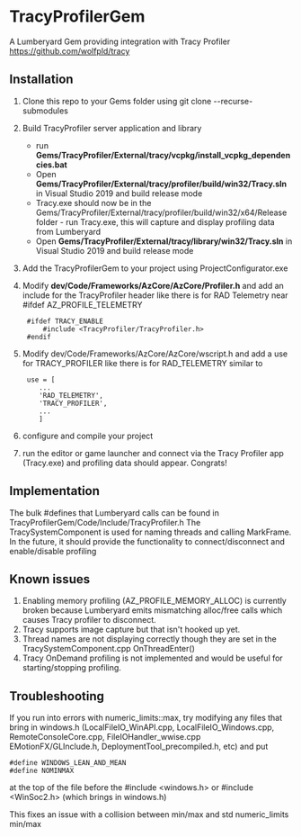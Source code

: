 # TracyProfilerGem
A Lumberyard Gem providing integration with Tracy Profiler https://github.com/wolfpld/tracy


## Installation
1. Clone this repo to your Gems folder using git clone --recurse-submodules <repository url>
2. Build TracyProfiler server application and library
   
   - run **Gems/TracyProfiler/External/tracy/vcpkg/install_vcpkg_dependencies.bat**
   - Open **Gems/TracyProfiler/External/tracy/profiler/build/win32/Tracy.sln** in Visual Studio 2019 and build release mode
   -  Tracy.exe should now be in the Gems/TracyProfiler/External/tracy/profiler/build/win32/x64/Release folder - run Tracy.exe, this will capture and display profiling data from Lumberyard
   - Open **Gems/TracyProfiler/External/tracy/library/win32/Tracy.sln** in Visual Studio 2019 and build release mode
3. Add the TracyProfilerGem to your project using ProjectConfigurator.exe
4. Modify **dev/Code/Frameworks/AzCore/AzCore/Profiler.h** and add an include for the TracyProfiler header like there is for RAD Telemetry near #ifdef AZ_PROFILE_TELEMETRY


        #ifdef TRACY_ENABLE
            #include <TracyProfiler/TracyProfiler.h>
        #endif 

5. Modify dev/Code/Frameworks/AzCore/AzCore/wscript.h and add a use for TRACY_PROFILER like there is for RAD_TELEMETRY similar to

        use = [
           ...
           'RAD_TELEMETRY',
           'TRACY_PROFILER',
           ...
           ]

7. configure and compile your project
8. run the editor or game launcher and connect via the Tracy Profiler app (Tracy.exe) and profiling data should appear.  Congrats! 

## Implementation
The bulk #defines that Lumberyard calls can be found in TracyProfilerGem/Code/Include/TracyProfiler.h
The TracySystemComponent is used for naming threads and calling MarkFrame.  In the future, it should provide the functionality to connect/disconnect and enable/disable profiling

## Known issues

1. Enabling memory profiling (AZ_PROFILE_MEMORY_ALLOC) is currently broken because Lumberyard emits mismatching alloc/free calls which causes Tracy profiler to disconnect.
2. Tracy supports image capture but that isn't hooked up yet.
3. Thread names are not displaying correctly though they are set in the TracySystemComponent.cpp OnThreadEnter()
4. Tracy OnDemand profiling is not implemented and would be useful for starting/stopping profiling.


## Troubleshooting
If you run into errors with numeric_limits::max, try modifying any files that bring in windows.h (LocalFileIO_WinAPI.cpp, LocalFileIO_Windows.cpp, RemoteConsoleCore.cpp, FileIOHandler_wwise.cpp  EMotionFX/GLInclude.h, DeploymentTool_precompiled.h, etc) and put

    #define WINDOWS_LEAN_AND_MEAN 
    #define NOMINMAX 
    
at the top of the file before the #include <windows.h> or #include <WinSoc2.h> (which brings in windows.h)

This fixes an issue with a collision between min/max and std numeric_limits min/max
